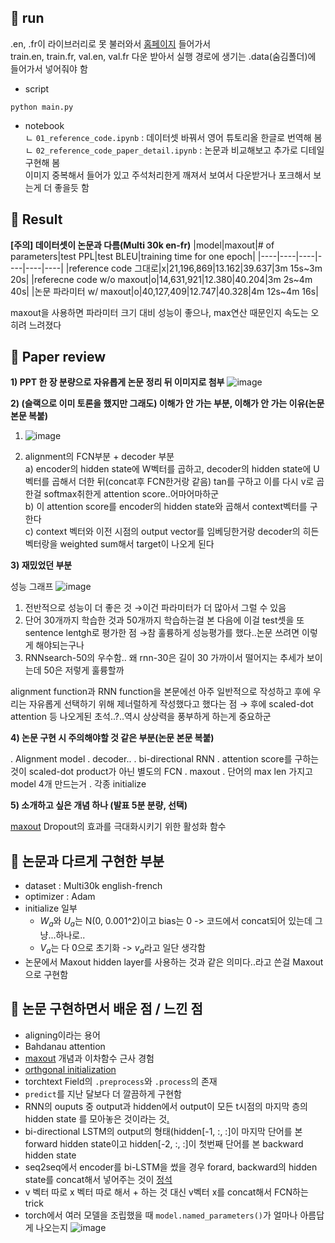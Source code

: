 ## 🧐 run
.en, .fr이 라이브러리로 못 불러와서 [홈페이지](https://github.com/multi30k/dataset/tree/master/data/task1/raw) 들어가서<br>
train.en, train.fr, val.en, val.fr 다운 받아서 실행 경로에 생기는 .data(숨김폴더)에 들어가서 넣어줘야 함

- script
```
python main.py
```
- notebook<br>
ㄴ `01_reference_code.ipynb` : 데이터셋 바꿔서 영어 튜토리올 한글로 번역해 봄<br>
ㄴ `02_reference_code_paper_detail.ipynb` : 논문과 비교해보고 추가로 디테일 구현해 봄<br>
이미지 중복해서 들어가 있고 주석처리한게 깨져서 보여서 다운받거나 포크해서 보는게 더 좋을듯 함

## 🤗 Result
**[주의] 데이터셋이 논문과 다름(Multi 30k en-fr)**
|model|maxout|# of parameters|test PPL|test BLEU|training time for one epoch|
|----|----|----|----|----|----|
|reference code 그대로|x|21,196,869|13.162|39.637|3m 15s~3m 20s|
|referecne code w/o maxout|o|14,631,921|12.380|40.204|3m 2s~4m 40s|
|논문 파라미터 w/ maxout|o|40,127,409|12.747|40.328|4m 12s~4m 16s|

maxout을 사용하면 파라미터 크기 대비 성능이 좋으나, max연산 때문인지 속도는 오히려 느려졌다

## 🤔 Paper review
**1) PPT 한 장 분량으로 자유롭게 논문 정리 뒤 이미지로 첨부**
![image](https://user-images.githubusercontent.com/46675408/112748663-3348c300-8ff8-11eb-860a-dbdc3e0dbad5.png)

**2) (슬랙으로 이미 토론을 했지만 그래도) 이해가 안 가는 부분, 이해가 안 가는 이유(논문 본문 복붙)**

1) ![image](https://user-images.githubusercontent.com/46675408/112748684-596e6300-8ff8-11eb-8f76-40a94163583a.png)

2) alignment의 FCN부분 + decoder 부분 <br>
  a) encoder의 hidden state에 W벡터를 곱하고, decoder의 hidden state에 U벡터를 곱해서 더한 뒤(concat후 FCN한거랑 같음) tan를 구하고 이를 다시 v로 곱한걸 softmax취한게 attention score..어마어마하군<br>
  b) 이 attention score를 encoder의  hidden state와 곱해서 context벡터를 구한다<br>
  c) context 벡터와 이전 시점의 output vector를 임베딩한거랑 decoder의 히든벡터랑을 weighted sum해서 target이 나오게 된다 

**3) 재밌었던 부분**

성능 그래프 
![image](https://user-images.githubusercontent.com/46675408/112748689-625f3480-8ff8-11eb-85d5-9f67c0bdcf05.png)
1) 전반적으로 성능이 더 좋은 것 →이건 파라미터가 더 많아서 그럴 수 있음
2) 단어 30개까지 학습한 것과 50개까지 학습하는걸 본 다음에 이걸 test셋을 또 sentence lentgh로 평가한 점 →참 훌륭하게 성능평가를 했다..논문 쓰려면 이렇게 해야되는구나
3) RNNsearch-50의 우수함.. 왜 rnn-30은 길이 30 가까이서 떨어지는 추세가 보이는데 50은 저렇게 훌륭할까

alignment function과 RNN function을 본문에선 아주 일반적으로 작성하고 후에 우리는 자유롭게 선택하기 위해 제너럴하게 작성했다고 했다는 점
→ 후에 scaled-dot attention 등 나오게된 초석..?..역시 상상력을 풍부하게 하는게 중요하군

**4) 논문 구현 시 주의해야할 것 같은 부분(논문 본문 복붙)**

. Alignment model
. decoder..
. bi-directional RNN
. attention score를 구하는 것이 scaled-dot product가 아닌 별도의 FCN 
. maxout 
. 단어의 max len 가지고 model 4개 만드는거 
. 각종 initialize

**5) 소개하고 싶은 개념 하나 (발표 5분 분량, 선택)**

[maxout](https://arxiv.org/pdf/1302.4389.pdf)
Dropout의 효과를 극대화시키기 위한 활성화 함수

## 🤫 논문과 다르게 구현한 부분
- dataset : Multi30k english-french
- optimizer : Adam
- initialize 일부
  - $W_a$와 $U_a$는 N(0, 0.001^2)이고 bias는 0 -> 코드에서 concat되어 있는데 그냥...하나로..
  - $V_a$는 다 0으로 초기화 -> $v_a$라고 일단 생각함
- 논문에서 Maxout hidden layer를 사용하는 것과 같은 의미다..라고 쓴걸 Maxout으로 구현함 

## 🤭 논문 구현하면서 배운 점 / 느낀 점
- aligning이라는 용어
- Bahdanau attention
- [maxout](https://m.blog.naver.com/PostView.nhn?blogId=laonple&logNo=220836305907&proxyReferer=https:%2F%2Fwww.google.com%2F) 개념과 이차함수 근사 경험
- [orthgonal initialization](https://smerity.com/articles/2016/orthogonal_init.html) 
- torchtext Field의 `.preprocess`와 `.process`의 존재
- `predict`를 지난 달보다 더 깔끔하게 구현함
- RNN의 ouputs 중 output과 hidden에서 output이 모든 t시점의 마지막 층의 hidden state 를 모아놓은 것이라는 것[.](https://pytorch.org/docs/stable/generated/torch.nn.RNN.html) 
- bi-directional LSTM의 output의 형태(hidden[-1, :, :]이 마지막 단어를 본 forward hidden state이고 hidden[-2, :, :]이 첫번째 단어를 본 backward hidden state
- seq2seq에서 encoder를 bi-LSTM을 썼을 경우 forard, backward의 hidden state를 concat해서 넣어주는 것이 [정석](https://towardsdatascience.com/understanding-bidirectional-rnn-in-pytorch-5bd25a5dd66)
- v 벡터 따로 x 벡터 따로 해서 + 하는 것 대신 v벡터 x를 concat해서 FCN하는 trick
- torch에서 여러 모델을 조립했을 때 `model.named_parameters()`가 얼마나 아름답게 나오는지 
![image](https://user-images.githubusercontent.com/46675408/113498443-e446e480-9547-11eb-9be0-a910635c61c7.png)  
